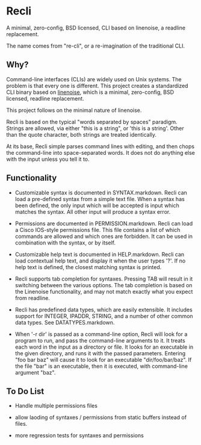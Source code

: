 # Recli

A minimal, zero-config, BSD licensed, CLI based on linenoise, a readline replacement.

The name comes from "re-cli", or a re-imagination of the traditional CLI.

## Why?

Command-line interfaces (CLIs) are widely used on Unix systems.  The
problem is that every one is different.  This project creates a
standardized CLI binary based on
[linenoise](https://github.com/antirez/linenoise/), which is a minimal,
zero-config, BSD licensed, readline replacement.

This project follows on the minimal nature of linenoise.

Recli is based on the typical "words separated by spaces" paradigm.
Strings are allowed, via either "this is a string", or 'this is a
string'.  Other than the quote character, both strings are treated
identically.

At its base, Recli simple parses command lines with editing, and then
chops the command-line into space-separated words.  It does not do
anything else with the input unless you tell it to.

## Functionality

 * Customizable syntax is documented in SYNTAX.markdown.  Recli can load a pre-defined syntax from a simple text file.  When a syntax has been defined, the only input which will be accepted is input which matches the syntax.  All other input will produce a syntax error.

 * Permissions are documented in PERMISSION.markdown.  Recli can load a Cisco IOS-style permissions file.  This file contains a list of which commands are allowed and which ones are forbidden.  It can be used in combination with the syntax, or by itself.

 * Customizable help text is documented in HELP.markdown.  Recli can load contextual help text, and display it when the user types '?'.  If no help text is defined, the closest matching syntax is printed.

 * Recli supports tab completion for syntaxes.  Pressing TAB will result in it switching between the various options.  The tab completion is based on the Linenoise functionality, and may not match exactly what you expect from readline.

 * Recli has predefined data types, which are easily extensible.  It includes support for INTEGER, IPADDR, STRING, and a number of other common data types.  See DATATYPES.markdown.

 * When '-r dir' is passed as a command-line option, Recli will look for a program to run, and pass the command-line arguments to it.  It treats each word in the input as a directory or file.  It looks for an executable in the given directory, and runs it with the passed parameters.  Entering "foo bar baz" will cause it to look for an executable "dir/foo/bar/baz".  If the file "bar" is an executable, then it is executed, with command-line argument "baz".

## To Do List

 * Handle multiple permissions files

 * allow laoding of syntaxes / permissions from static buffers instead of files.

 * more regression tests for syntaxes and permissions
